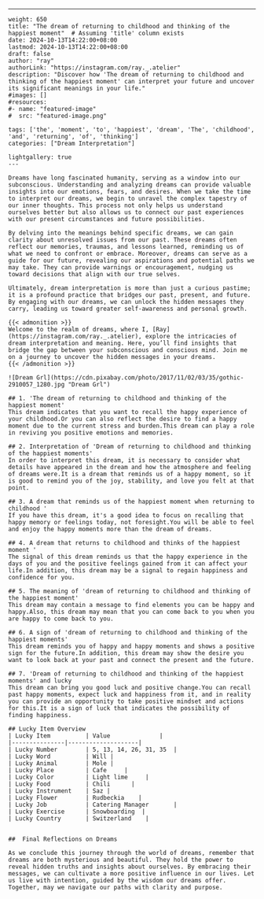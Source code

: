 ---
    weight: 650
    title: "The dream of returning to childhood and thinking of the happiest moment"  # Assuming 'title' column exists
    date: 2024-10-13T14:22:00+08:00
    lastmod: 2024-10-13T14:22:00+08:00
    draft: false
    author: "ray"
    authorLink: "https://instagram.com/ray._.atelier"
    description: "Discover how 'The dream of returning to childhood and thinking of the happiest moment' can interpret your future and uncover its significant meanings in your life."
    #images: []
    #resources:
    #- name: "featured-image"
    #  src: "featured-image.png"
    
    tags: ['the', 'moment', 'to', 'happiest', 'dream', 'The', 'childhood', 'and', 'returning', 'of', 'thinking']
    categories: ["Dream Interpretation"]
    
    lightgallery: true
    ---
    
    Dreams have long fascinated humanity, serving as a window into our subconscious. Understanding and analyzing dreams can provide valuable insights into our emotions, fears, and desires. When we take the time to interpret our dreams, we begin to unravel the complex tapestry of our inner thoughts. This process not only helps us understand ourselves better but also allows us to connect our past experiences with our present circumstances and future possibilities.
    
    By delving into the meanings behind specific dreams, we can gain clarity about unresolved issues from our past. These dreams often reflect our memories, traumas, and lessons learned, reminding us of what we need to confront or embrace. Moreover, dreams can serve as a guide for our future, revealing our aspirations and potential paths we may take. They can provide warnings or encouragement, nudging us toward decisions that align with our true selves.
    
    Ultimately, dream interpretation is more than just a curious pastime; it is a profound practice that bridges our past, present, and future. By engaging with our dreams, we can unlock the hidden messages they carry, leading us toward greater self-awareness and personal growth.
    
    {{< admonition >}}
    Welcome to the realm of dreams, where I, [Ray](https://instagram.com/ray._.atelier), explore the intricacies of dream interpretation and meaning. Here, you’ll find insights that bridge the gap between your subconscious and conscious mind. Join me on a journey to uncover the hidden messages in your dreams.
    {{< /admonition >}}
    
    ![Dream Grl](https://cdn.pixabay.com/photo/2017/11/02/03/35/gothic-2910057_1280.jpg "Dream Grl")
    
    ## 1. 'The dream of returning to childhood and thinking of the happiest moment'
    This dream indicates that you want to recall the happy experience of your childhood.Or you can also reflect the desire to find a happy moment due to the current stress and burden.This dream can play a role in reviving you positive emotions and memories.
    
    ## 2. Interpretation of 'Dream of returning to childhood and thinking of the happiest moments'
    In order to interpret this dream, it is necessary to consider what details have appeared in the dream and how the atmosphere and feeling of dreams were.It is a dream that reminds us of a happy moment, so it is good to remind you of the joy, stability, and love you felt at that point.
    
    ## 3. A dream that reminds us of the happiest moment when returning to childhood '
    If you have this dream, it's a good idea to focus on recalling that happy memory or feelings today, not foresight.You will be able to feel and enjoy the happy moments more than the dream of dreams.
    
    ## 4. A dream that returns to childhood and thinks of the happiest moment '
    The signal of this dream reminds us that the happy experience in the days of you and the positive feelings gained from it can affect your life.In addition, this dream may be a signal to regain happiness and confidence for you.
    
    ## 5. The meaning of 'dream of returning to childhood and thinking of the happiest moment'
    This dream may contain a message to find elements you can be happy and happy.Also, this dream may mean that you can come back to you when you are happy to come back to you.
    
    ## 6. A sign of 'dream of returning to childhood and thinking of the happiest moments'
    This dream reminds you of happy and happy moments and shows a positive sign for the future.In addition, this dream may show the desire you want to look back at your past and connect the present and the future.
    
    ## 7. 'Dream of returning to childhood and thinking of the happiest moments' and lucky
    This dream can bring you good luck and positive change.You can recall past happy moments, expect luck and happiness from it, and in reality you can provide an opportunity to take positive mindset and actions for this.It is a sign of luck that indicates the possibility of finding happiness.
    
    ## Lucky Item Overview
    | Lucky Item          | Value              |
    |---------------|--------------------|
    | Lucky Number        | 5, 13, 14, 26, 31, 35  |
    | Lucky Word          | Will |
    | Lucky Animal        | Mole |
    | Lucky Place         | Cafe     |
    | Lucky Color         | Light lime     |
    | Lucky Food          | Chili      |
    | Lucky Instrument    | Saz |
    | Lucky Flower        | Rudbeckia    |
    | Lucky Job           | Catering Manager       |
    | Lucky Exercise      | Snowboarding  |
    | Lucky Country       | Switzerland    |
    
    
    ##  Final Reflections on Dreams
    
    As we conclude this journey through the world of dreams, remember that dreams are both mysterious and beautiful. They hold the power to reveal hidden truths and insights about ourselves. By embracing their messages, we can cultivate a more positive influence in our lives. Let us live with intention, guided by the wisdom our dreams offer. Together, may we navigate our paths with clarity and purpose.
    
